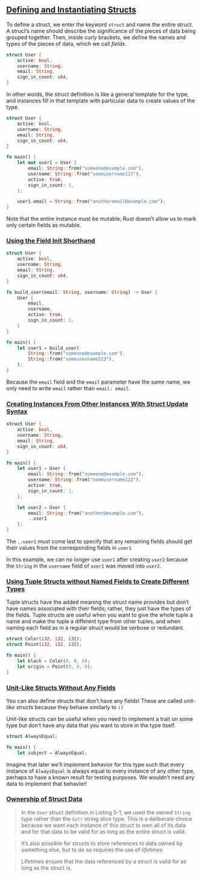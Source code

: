 ## [Defining and Instantiating Structs](https://doc.rust-lang.org/stable/book/ch05-01-defining-structs.html#defining-and-instantiating-structs)

To define a struct, we enter the keyword `struct` and name the entire struct. A struct’s name should describe the significance of the pieces of data being grouped together. Then, inside curly brackets, we define the names and types of the pieces of data, which we call _fields_.

```rust
struct User {
    active: bool,
    username: String,
    email: String,
    sign_in_count: u64,
}
```

In other words, the struct definition is like a general template for the type, and instances fill in that template with particular data to create values of the type.
```rust
struct User {
    active: bool,
    username: String,
    email: String,
    sign_in_count: u64,
}

fn main() {
    let mut user1 = User {
        email: String::from("someone@example.com"),
        username: String::from("someusername123"),
        active: true,
        sign_in_count: 1,
    };

    user1.email = String::from("anotheremail@example.com");
}
```

Note that the entire instance must be mutable; Rust doesn’t allow us to mark only certain fields as mutable.

### [Using the Field Init Shorthand](https://doc.rust-lang.org/stable/book/ch05-01-defining-structs.html#using-the-field-init-shorthand)


```rust
struct User {
    active: bool,
    username: String,
    email: String,
    sign_in_count: u64,
}

fn build_user(email: String, username: String) -> User {
    User {
        email,
        username,
        active: true,
        sign_in_count: 1,
    }
}

fn main() {
    let user1 = build_user(
        String::from("someone@example.com"),
        String::from("someusername123"),
    );
}
```

Because the `email` field and the `email` parameter have the same name, we only need to write `email` rather than `email: email`.

### [Creating Instances From Other Instances With Struct Update Syntax](https://doc.rust-lang.org/stable/book/ch05-01-defining-structs.html#creating-instances-from-other-instances-with-struct-update-syntax)

```rust
struct User {
    active: bool,
    username: String,
    email: String,
    sign_in_count: u64,
}

fn main() {
    let user1 = User {
        email: String::from("someone@example.com"),
        username: String::from("someusername123"),
        active: true,
        sign_in_count: 1,
    };

    let user2 = User {
        email: String::from("another@example.com"),
        ..user1
    };
}
```

The `..user1` must come last to specify that any remaining fields should get their values from the corresponding fields in `user1`

In this example, we can no longer use `user1` after creating `user2` because the `String` in the `username` field of `user1` was moved into `user2`.

### [Using Tuple Structs without Named Fields to Create Different Types](https://doc.rust-lang.org/stable/book/ch05-01-defining-structs.html#using-tuple-structs-without-named-fields-to-create-different-types)

Tuple structs have the added meaning the struct name provides but don’t have names associated with their fields; rather, they just have the types of the fields. Tuple structs are useful when you want to give the whole tuple a name and make the tuple a different type from other tuples, and when naming each field as in a regular struct would be verbose or redundant.

```rust
struct Color(i32, i32, i32);
struct Point(i32, i32, i32);

fn main() {
    let black = Color(0, 0, 0);
    let origin = Point(0, 0, 0);
}
```

### [Unit-Like Structs Without Any Fields](https://doc.rust-lang.org/stable/book/ch05-01-defining-structs.html#unit-like-structs-without-any-fields)

You can also define structs that don’t have any fields! These are called _unit-like structs_ because they behave similarly to `()`

Unit-like structs can be useful when you need to implement a trait on some type but don’t have any data that you want to store in the type itself.

```rust
struct AlwaysEqual;

fn main() {
    let subject = AlwaysEqual;
```

Imagine that later we’ll implement behavior for this type such that every instance of `AlwaysEqual` is always equal to every instance of any other type, perhaps to have a known result for testing purposes. We wouldn’t need any data to implement that behavior!

### [Ownership of Struct Data](https://doc.rust-lang.org/stable/book/ch05-01-defining-structs.html#ownership-of-struct-data)

> In the `User` struct definition in Listing 5-1, we used the owned `String` type rather than the `&str` string slice type. This is a deliberate choice because we want each instance of this struct to own all of its data and for that data to be valid for as long as the entire struct is valid.

> It’s also possible for structs to store references to data owned by something else, but to do so requires the use of _lifetimes_

> Lifetimes ensure that the data referenced by a struct is valid for as long as the struct is.